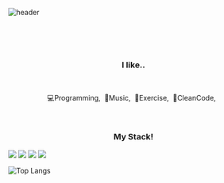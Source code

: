 
![header](https://capsule-render.vercel.app/api?text=choisihun&fontColor=000000&color=FFDA16&type=waving)

<br>

<!--<h3 align="center"><b>This is me!</b></h3>-->

<br>

<br>


<h3 align="center"><b>I like..</b></h3>
<br>
<p align="center">💻Programming,&nbsp;&nbsp;🎵Music,&nbsp;&nbsp;💪Exercise,&nbsp;&nbsp;🧹CleanCode,&nbsp;&nbsp;</p>

<br>

<h3 align="center"><b>My Stack!</b></h3>

<a href="https://developer.apple.com/swift/resources/" target="_blank"><img src="https://img.shields.io/badge/Swift-ffffff?style=&logo=swift&logoColor=F05138"/></a>
<a><img src="https://img.shields.io/badge/C++-ffffff?style=&logo=cplusplus&logoColor=A8B9CC"/></a>
<a><img src="https://img.shields.io/badge/html5-ffffff?style=&logo=html5&logoColor=E34F26"/></a>
<a><img src="https://img.shields.io/badge/css3-ffffff?style=&logo=css3&logoColor=1572B6"/></a>

![Top Langs](https://github-readme-stats.vercel.app/api/top-langs/?username=choisihun&layout=compact&theme=tokyonight)

